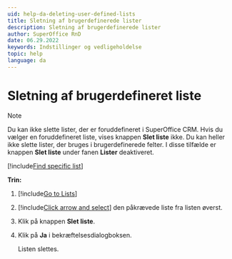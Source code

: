 ```yaml
---
uid: help-da-deleting-user-defined-lists
title: Sletning af brugerdefinerede lister
description: Sletning af brugerdefinerede lister
author: SuperOffice RnD
date: 06.29.2022
keywords: Indstillinger og vedligeholdelse
topic: help
language: da
---
```


# Sletning af brugerdefineret liste

> [!NOTE]
> Du kan ikke slette lister, der er foruddefineret i SuperOffice CRM. Hvis du vælger en foruddefineret liste, vises knappen **Slet liste** ikke. Du kan heller ikke slette lister, der bruges i brugerdefinerede felter. I disse tilfælde er knappen **Slet liste** under fanen **Lister** deaktiveret.

[!include[Find specific list](includes/tip-find-list.md)]

**Trin:**

1. [!include[Go to Lists](includes/goto-lists.md)]
2. [!include[Click arrow and select](includes/expand-list.md)] den påkrævede liste fra listen øverst.
3. Klik på knappen **Slet liste**.
4. Klik på **Ja** i bekræftelsesdialogboksen.

    Listen slettes.

<!-- Referenced links -->

<!-- Referenced images -->
